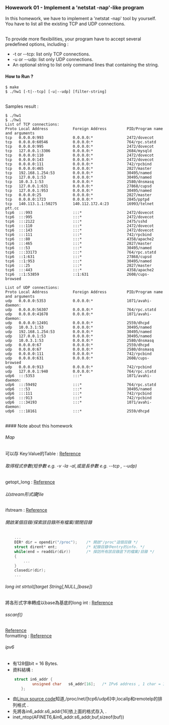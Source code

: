 ### Howework 01 - Implement a 'netstat -nap'-like program
In this homework, we have to implement a 'netstat -nap' tool by yourself. You have to list all the existing TCP and UDP connections. <br><br>

To provide more flexibilities, your program have to accept several predefined options, including : <br>

* -t or --tcp: list only TCP connections.
* -u or --udp: list only UDP connections.
* An optional string to list only command lines that containing the string.

#### How to Run ?
``` shell
$ make
$ ./hw1 [-t|--tcp] [-u|--udp] [filter-string]
```
<br>Samples result :<br>
``` shell
$ ./hw1
$ ./hw1
List of TCP connections:
Proto Local Address           Foreign Address         PID/Program name and arguments
tcp   0.0.0.0:993             0.0.0.0:*               2472/dovecot    
tcp   0.0.0.0:60546           0.0.0.0:*               764/rpc.statd   
tcp   0.0.0.0:995             0.0.0.0:*               2472/dovecot    
tcp   127.0.0.1:3306          0.0.0.0:*               2684/mysqld     
tcp   0.0.0.0:110             0.0.0.0:*               2472/dovecot    
tcp   0.0.0.0:143             0.0.0.0:*               2472/dovecot    
tcp   0.0.0.0:111             0.0.0.0:*               742/rpcbind     
tcp   0.0.0.0:465             0.0.0.0:*               2827/master     
tcp   192.168.1.254:53        0.0.0.0:*               30495/named     
tcp   127.0.0.1:53            0.0.0.0:*               30495/named     
tcp   10.0.3.1:53             0.0.0.0:*               2580/dnsmasq    
tcp   127.0.0.1:631           0.0.0.0:*               27868/cupsd     
tcp   127.0.0.1:953           0.0.0.0:*               30495/named     
tcp   0.0.0.0:25              0.0.0.0:*               2827/master     
tcp   0.0.0.0:1723            0.0.0.0:*               2845/pptpd      
tcp   140.113.1.1:50275       140.112.172.4:23        16993/telnet ptt.cc
tcp6  :::993                  :::*                    2472/dovecot    
tcp6  :::995                  :::*                    2472/dovecot    
tcp6  :::2122                 :::*                    2475/sshd       
tcp6  :::110                  :::*                    2472/dovecot    
tcp6  :::143                  :::*                    2472/dovecot    
tcp6  :::111                  :::*                    742/rpcbind     
tcp6  :::80                   :::*                    4358/apache2    
tcp6  :::465                  :::*                    2827/master     
tcp6  :::53                   :::*                    30495/named     
tcp6  :::33173                :::*                    764/rpc.statd   
tcp6  ::1:631                 :::*                    27868/cupsd     
tcp6  ::1:953                 :::*                    30495/named     
tcp6  :::25                   :::*                    2827/master     
tcp6  :::443                  :::*                    4358/apache2    
tcp6  ::1:53859               ::1:631                 2608/cups-browsed

List of UDP connections:
Proto Local Address           Foreign Address         PID/Program name and arguments
udp   0.0.0.0:5353            0.0.0.0:*               1071/avahi-daemon: 
udp   0.0.0.0:56307           0.0.0.0:*               764/rpc.statd   
udp   0.0.0.0:41678           0.0.0.0:*               1071/avahi-daemon: 
udp   0.0.0.0:12491           0.0.0.0:*               2559/dhcpd      
udp   10.0.3.1:53             0.0.0.0:*               30495/named     
udp   192.168.1.254:53        0.0.0.0:*               30495/named     
udp   127.0.0.1:53            0.0.0.0:*               30495/named     
udp   10.0.3.1:53             0.0.0.0:*               2580/dnsmasq    
udp   0.0.0.0:67              0.0.0.0:*               2559/dhcpd      
udp   0.0.0.0:67              0.0.0.0:*               2580/dnsmasq    
udp   0.0.0.0:111             0.0.0.0:*               742/rpcbind     
udp   0.0.0.0:631             0.0.0.0:*               2608/cups-browsed
udp   0.0.0.0:913             0.0.0.0:*               742/rpcbind     
udp   127.0.0.1:940           0.0.0.0:*               764/rpc.statd   
udp6  :::5353                 :::*                    1071/avahi-daemon: 
udp6  :::59492                :::*                    764/rpc.statd   
udp6  :::53                   :::*                    30495/named     
udp6  :::111                  :::*                    742/rpcbind     
udp6  :::913                  :::*                    742/rpcbind     
udp6  :::34193                :::*                    1071/avahi-daemon: 
udp6  :::18161                :::*                    2559/dhcpd  
```
<br>
#### Note about this homework

###### Map 
可以存 Key:Value的Table : [Reference](http://mropengate.blogspot.tw/2015/12/cc-map-stl.html)

###### 取得程式參數(短參數 e.g. -v -la -al,或是長參數 e.g. --tcp , --udp) 
getopt_long : [Reference](http://blog.csdn.net/ast_224/article/details/3861625)

###### 以stream形式讀file 
ifstream : [Reference](http://kwcheng0119.pixnet.net/blog/post/43828154-cpp---ifstream-(read-file)---%E9%96%8B%E6%AA%94-%26-%E8%AE%80%E6%AA%94)

###### 開啟某個目錄/探索該目錄所有檔案/關閉目錄 
``` C
	...
	DIR* dir = opendir("/proc");	/* 開啟"/proc"這個目錄 */
	struct dirent* ent;				/* 紀錄目錄中entry的info. */
	while(end = readdir(dir))		/* 探訪所有該目錄底下的檔案/目錄 */
	{
		...
	}
	closedir(dir);
	...
```

###### long int strtol([target String],NULL,[base]) 
將各形式字串轉成以base為基底的long int : [Reference](http://blog.xuite.net/tzeng015/twblog/113272225-strtol%EF%BC%88%E5%B0%87%E5%AD%97%E7%AC%A6%E4%B8%B2%E8%BD%89%E6%8F%9B%E6%88%90%E9%95%B7%E6%95%B4%E5%9E%8B%E6%95%B8%EF%BC%89)


###### sscanf() 
[Reference](http://pisces.ck.tp.edu.tw/~peng/index.php?action=showfile&file=fa6dc86f5b337e2c7b8fdc11d1c32b41990d2f08b)
<br>formatting : [Reference](http://edisonx.pixnet.net/blog/post/35305668-%5Bc%5D-printf-%E5%BC%95%E6%95%B8%E8%AA%AA%E6%98%8E)

###### ipv6
* 有128個bit = 16 Bytes.
* 資料結構 : 
``` C
	struct in6_addr {
            unsigned char   s6_addr[16];   /* IPv6 address , 1 char = 1 byte  */
       };
```
* 由[Linux source code](http://lxr.free-electrons.com/source/net/ipv6/tcp_ipv6.c#L1779)知道,/proc/net/[tcp6/udp6]中,localIp和remoteIp的排列格式 .
* 先將各in6_addr.s6_addr[16]依上面的格式存入 .
* inet_ntop(AFINET6,&in6_addr.s6_addr,buf,sizeof(buf))